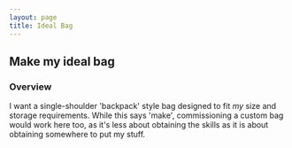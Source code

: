 ```yaml
---
layout: page
title: Ideal Bag
---
```


## Make my ideal bag

### Overview

I want a single-shoulder 'backpack' style bag designed to fit *my* size and
storage requirements. While this says 'make', commissioning a custom bag would
work here too, as it's less about obtaining the skills as it is about obtaining
somewhere to put my stuff.
